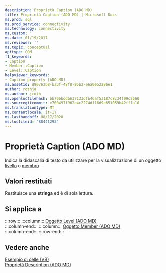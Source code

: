 ```yaml
---
description: Proprietà Caption (ADO MD)
title: Proprietà Caption (ADO MD) | Microsoft Docs
ms.prod: sql
ms.prod_service: connectivity
ms.technology: connectivity
ms.custom: ''
ms.date: 01/19/2017
ms.reviewer: ''
ms.topic: conceptual
apitype: COM
f1_keywords:
- Caption
- Member::Caption
- Level::Caption
helpviewer_keywords:
- Caption property [ADO MD]
ms.assetid: d90763b8-ba3f-48f8-95b2-e6a0e52296e1
author: rothja
ms.author: jroth
ms.openlocfilehash: bb766bddb637133dfb46af53187c8c34f99c2660
ms.sourcegitcommit: e700497f962e4c2274df16d9e651059b42ff1a10
ms.translationtype: MT
ms.contentlocale: it-IT
ms.lasthandoff: 08/17/2020
ms.locfileid: "88441293"
---
```

# <a name="caption-property-ado-md"></a>Proprietà Caption (ADO MD)
Indica la didascalia di testo da utilizzare per la visualizzazione di un oggetto [livello](../../../ado/reference/ado-md-api/level-object-ado-md.md) o [membro](../../../ado/reference/ado-md-api/member-object-ado-md.md) .  
  
## <a name="return-values"></a>Valori restituiti  
 Restituisce una **stringa** ed è di sola lettura.  
  
## <a name="applies-to"></a>Si applica a  

:::row:::
    :::column:::
        [Oggetto Level (ADO MD)](../../../ado/reference/ado-md-api/level-object-ado-md.md)  
    :::column-end:::
    :::column:::
        [Oggetto Member (ADO MD)](../../../ado/reference/ado-md-api/member-object-ado-md.md)  
    :::column-end:::
:::row-end:::

## <a name="see-also"></a>Vedere anche  
 [Esempio di celle (VB)](../../../ado/reference/ado-md-api/cellset-example-vb.md)   
 [Proprietà Description (ADO MD)](../../../ado/reference/ado-md-api/description-property-ado-md.md)
